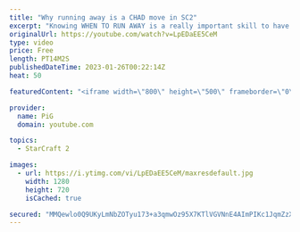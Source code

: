 ```yaml
---
title: "Why running away is a CHAD move in SC2"
excerpt: "Knowing WHEN TO RUN AWAY is a really important skill to have in SC2!  VIDEOS mentioned: Serral vs Bunny https://youtu.be/-_Ga9pkNF6Q?t=2332 Jocko Willink https://youtu.be/5xDANla3L24?t=3  Dark vs Ryung https://youtu.be/ns3YoPAQPJI?t=517 Day9 Daily 408 https://youtu.be/DxVI-axM948?t=405 Serral vs Stats"
originalUrl: https://youtube.com/watch?v=LpEDaEE5CeM
type: video
price: Free
length: PT14M2S
publishedDateTime: 2023-01-26T00:22:14Z
heat: 50

featuredContent: "<iframe width=\"800\" height=\"500\" frameborder=\"0\" src=\"https://www.youtube.com/embed/LpEDaEE5CeM\" allow=\"accelerometer; autoplay; encrypted-media; gyroscope; picture-in-picture\" allowfullscreen></iframe>"

provider:
  name: PiG
  domain: youtube.com

topics:
  - StarCraft 2

images:
  - url: https://i.ytimg.com/vi/LpEDaEE5CeM/maxresdefault.jpg
    width: 1280
    height: 720
    isCached: true

secured: "MMQewlo0Q9UKyLmNbZOTyu173+a3qmwOz95X7KTlVGVNnE4AImPIKc1JqmZzX/Ie+WPgimNxr7re8w0H2OJkFvBkWpAvRC3w7A5n9CbTl1IAhWy/gwvi55nDIqc9lb4NoF35IkFFscjLlZWwbhUU6m72rYssn7DLG+sgM99BvEbRrES4iP1Ov5E+4D0dC1TI/G98vu0lSB9L+q5JEdO+RcZ8q2jlxnXZORmDVZMMEbDNJ5X+A24DYz6BE2y2aSoUpRhyUGTbL90AjLmoCxNR94O1KZXkToh9hba3+gfHRG6UWsf9ToxkyqbD4yt/3zVXEtLTnLyy5nLghf1kvMt7oDVmyWZR7lRa0D0/LyXDKjgE2mBE/o6B06Ses1YTKQ3ZcJqwoJbgkC98pwqOFJwkwCVsNXg4sHwcqGKn3IMfMH8=;Z6ApmSFanzz67HdSr/wTMw=="
---
```


